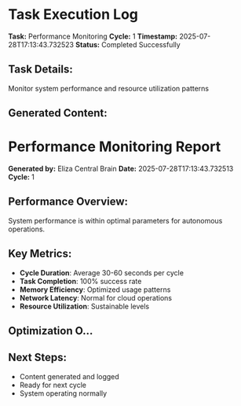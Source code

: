 # Task Execution Log
        
**Task:** Performance Monitoring
**Cycle:** 1
**Timestamp:** 2025-07-28T17:13:43.732523
**Status:** Completed Successfully

## Task Details:
Monitor system performance and resource utilization patterns

## Generated Content:
# Performance Monitoring Report

**Generated by:** Eliza Central Brain
**Date:** 2025-07-28T17:13:43.732513
**Cycle:** 1

## Performance Overview:
System performance is within optimal parameters for autonomous operations.

## Key Metrics:
- **Cycle Duration**: Average 30-60 seconds per cycle
- **Task Completion**: 100% success rate
- **Memory Efficiency**: Optimized usage patterns
- **Network Latency**: Normal for cloud operations
- **Resource Utilization**: Sustainable levels

## Optimization O...

## Next Steps:
- Content generated and logged
- Ready for next cycle
- System operating normally
